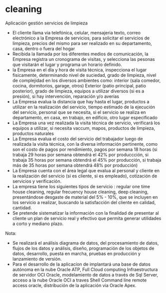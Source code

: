 # cleaning
Aplicación gestión servicios de limpieza
- El cliente llama via telefónica, celular, mensajeria texto, correo electrónico a la Empresa de servicios, para solicitar el servicios de limpieza, precios del mismo para ser realizado en su departamento, casa, dentro o fuera del hogar
- Recibida la llamada por los diferentes medios de comunicación, la Empresa registra un cronograma de visitas, y selecciona las pesonas que visitarán el lugar y programa un horario definido.
- la Empresa en el día y hora de visita técnica, inspecciona el lugar fisicamente, determinando nivel de suciedad, grado de limpieza, nivel de complejidad en los diversos ambientes como: interior (sala comedor, cocina, dormitorios, garage, otros) Exterior (patio principal, patio posterior), grado de limpieza, equipos a utilizar diversos (si es a presión), si hay intervención, reparación y/o averías
- La Empresa evalua la distancia que hay hasta el lugar, productos a utilizar en la realización del servicio, tiempo estimado de la ejecución del servicio, personal que se necesita, si el servicio se realiza en departamento, en casa, en trabajo, en edificio, otro lugar especificado
- La Empresa una vez realizada la visita técnica de servicio, verificará los equipos a utilizar, si necesita vaccum, mapos, productos de limpieza, productos naturales
- La Empresa evalua el costo del servicio del trabajador luego de realizada la visita técnica, con la diversa información pertinente, como son el costo de pagos por rendimiento, pagos por semana 18 horas (si trabaja 29 horas por semana obtendrá el 42% por produccción, si trabaja 35 horas por semana obtendrá el 45% por producción, si trabaja más de 35 horas por semana obtendrá 48% por producción)
- La Empresa cuenta con el área legal que evalua al personal y cliente en la realización del servicio (si es cliente, si es empleado), cotización de servicios y verificación.
- La empresa tiene los siguientes tipos de servicio : regular one time house cleaning, regular frecuency house cleaning, deep cleaning, presentándose desgaste de material del 5% - 10%, que se incluyen en los servicio a realizar, buscando la satisfacción del cliente en calidad, cantidad.
- Se pretende sistematizar la información con la finalidad de presentar al cliente un plan de servicio real y efectivo que permita generar utilidades a corto y mediano plazo.

Nota: 
- Se realizará el análisis diagrama de datos, del procesamiento de datos, flujos de los datos y análisis, diseño, programación de los objetos de datos, desarrollo, puesta en marcha, pruebas en producción y lanzamiento de versión.
- Para el desarrollo de la aplicacíon de implantará una base de datos autónoma en la nube Oracle ATP, Full Cloud computing Infraestructura de servidor OCI Oracle, modelamiento de datos a través de Sql Server, acceso a la nube Oracle OCI a traves Shell Command line remote access oracle, distribución de la aplicación via Oracle Apex.
